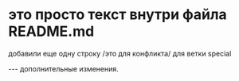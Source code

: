 # это просто текст внутри файла README.md
добавили еще одну строку /это для конфликта/ для ветки special

--- дополнительные изменения.